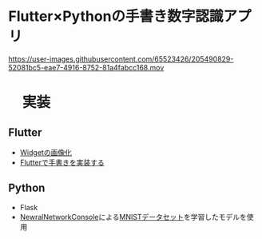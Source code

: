 # Flutter×Pythonの手書き数字認識アプリ

https://user-images.githubusercontent.com/65523426/205490829-52081bc5-eae7-4916-8752-81a4fabcc168.mov

# 　実装

## Flutter
- [Widgetの画像化](https://zenn.dev/pressedkonbu/books/flutter-reverse-lookup-dictionary/viewer/011-widget-to-image)
- [Flutterで手書きを実装する](https://qiita.com/tigeeer/items/efa4ce8a4025bbda607b)

## Python
- Flask
- [NewralNetworkConsole](https://dl.sony.com/console/#/sampleProject)による[MNISTデータセット](https://atmarkit.itmedia.co.jp/ait/articles/2001/22/news012.html)を学習したモデルを使用

